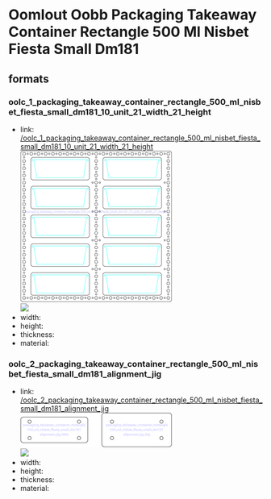 # Oomlout Oobb Packaging Takeaway Container Rectangle 500 Ml Nisbet Fiesta Small Dm181


## formats

### oolc_1_packaging_takeaway_container_rectangle_500_ml_nisbet_fiesta_small_dm181_10_unit_21_width_21_height
* link: [/oolc_1_packaging_takeaway_container_rectangle_500_ml_nisbet_fiesta_small_dm181_10_unit_21_width_21_height](oolc_1_packaging_takeaway_container_rectangle_500_ml_nisbet_fiesta_small_dm181_10_unit_21_width_21_height)  
![](oolc_1_packaging_takeaway_container_rectangle_500_ml_nisbet_fiesta_small_dm181_10_unit_21_width_21_height/working_300.png)  
![](oolc_1_packaging_takeaway_container_rectangle_500_ml_nisbet_fiesta_small_dm181_10_unit_21_width_21_height/image_300.jpg)  
* width:   
* height:   
* thickness:   
* material:   
 

### oolc_2_packaging_takeaway_container_rectangle_500_ml_nisbet_fiesta_small_dm181_alignment_jig
* link: [/oolc_2_packaging_takeaway_container_rectangle_500_ml_nisbet_fiesta_small_dm181_alignment_jig](oolc_2_packaging_takeaway_container_rectangle_500_ml_nisbet_fiesta_small_dm181_alignment_jig)  
![](oolc_2_packaging_takeaway_container_rectangle_500_ml_nisbet_fiesta_small_dm181_alignment_jig/working_300.png)  
![](oolc_2_packaging_takeaway_container_rectangle_500_ml_nisbet_fiesta_small_dm181_alignment_jig/image_300.jpg)  
* width:   
* height:   
* thickness:   
* material:   
 
